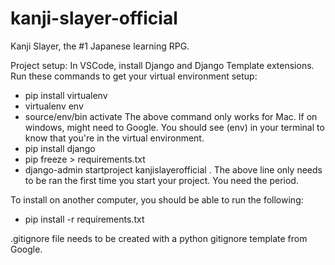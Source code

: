 # kanji-slayer-official
Kanji Slayer, the #1 Japanese learning RPG.

Project setup:
In VSCode, install Django and Django Template extensions.
Run these commands to get your virtual environment setup:
- pip install virtualenv
- virtualenv env
- source/env/bin activate 
The above command only works for Mac. If on windows, might need to Google.
You should see (env) in your terminal to know that you're in the virtual environment. 
- pip install django
- pip freeze > requirements.txt
- django-admin startproject kanjislayerofficial . 
The above line only needs to be ran the first time you start your project. You need the period. 

To install on another computer, you should be able to run the following:
- pip install -r requirements.txt

.gitignore file needs to be created with a python gitignore template from Google. 
